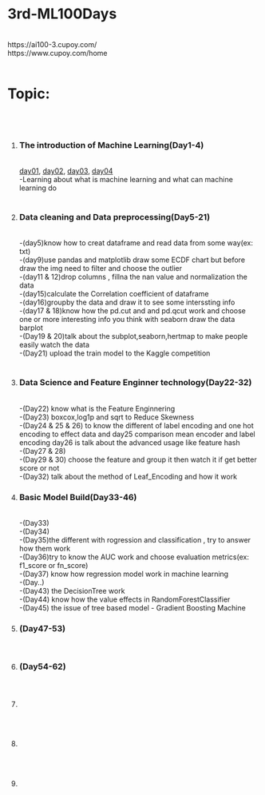 # 3rd-ML100Days
<br>
https://ai100-3.cupoy.com/

<br>
https://www.cupoy.com/home

<br>
<br>
<h1>Topic:</h1>
<br>
<br>
<ol>
<li><h3>The introduction of Machine Learning(Day1-4)</h3></li>
<br>
<a href="https://github.com/Yifong-Cheng/3rd-ML100Days/blob/master/homework/Day_001_HW.ipynb">day01</a>,
<a href="https://github.com/Yifong-Cheng/3rd-ML100Days/blob/master/homework/Day_002_HW.ipynb">day02</a>,
<a href="https://github.com/Yifong-Cheng/3rd-ML100Days/blob/master/homework/Day_003_HW.ipynb">day03</a>,
<a href="https://github.com/Yifong-Cheng/3rd-ML100Days/blob/master/homework/Day_004_HW.ipynb">day04</a>
 </br>
-Learning about what is machine learning and what can machine learning do
<br><br>
 
<li><h3>Data cleaning and Data preprocessing(Day5-21)</h3></li>
<br>
-(day5)know how to creat dataframe and read data from some way(ex: txt)
<br>
-(day9)use pandas and matplotlib draw some ECDF chart but before draw the img need to filter and choose the outlier
<br>
-(day11 & 12)drop columns , fillna the nan value and normalization the data
<br>
-(day15)calculate the Correlation coefficient of dataframe
<br>
-(day16)groupby the data and draw it to see some interssting info
<br>
-(day17 & 18)know how the pd.cut and and pd.qcut work and choose one or more interesting  info you think with seaborn draw the data barplot 
<br>
-(Day19 & 20)talk about the subplot,seaborn,hertmap to make people easily watch the data
<br>
-(Day21) upload the train model to the Kaggle competition
<br><br>
<li><h3>Data Science and Feature Enginner technology(Day22-32)</h3></li>
<br>
-(Day22) know what is the Feature Enginnering
<br>
-(Day23) boxcox,log1p and sqrt to Reduce Skewness
<br>
-(Day24 & 25 & 26) to know the different of label encoding and one hot encoding to effect data and day25 comparison mean encoder and label encoding day26 is talk about the advanced usage like feature hash
<br>
-(Day27 & 28)
<br>
-(Day29 & 30) choose the feature and group it then watch it if get better score or not
<br>
-(Day32) talk about the method of Leaf_Encoding and how it work
<br>
<li><h3>Basic Model Build(Day33-46)</h3></li>
<br>
-(Day33)
<br>
-(Day34)
<br>
-(Day35)the different with rogression and classification , try to answer how them work
<br>
-(Day36)try to know the AUC work and choose evaluation metrics(ex: f1_score or fn_score) 
<br>
-(Day37) know how regression model work in machine learning
<br>
-(Day..)
<br>
-(Day43) the DecisionTree work
<br>
-(Day44) know how the value effects in RandomForestClassifier 
<br>
-(Day45) the issue of tree based model - Gradient Boosting Machine
<br>
<li><h3>(Day47-53)</h3></li>
<br>
<li><h3>(Day54-62)</h3></li>
<br>
<li><h3></h3></li>
<br>
<li><h3></h3></li>
<br>
<li><h3></h3></li>
<br>
</ol>

